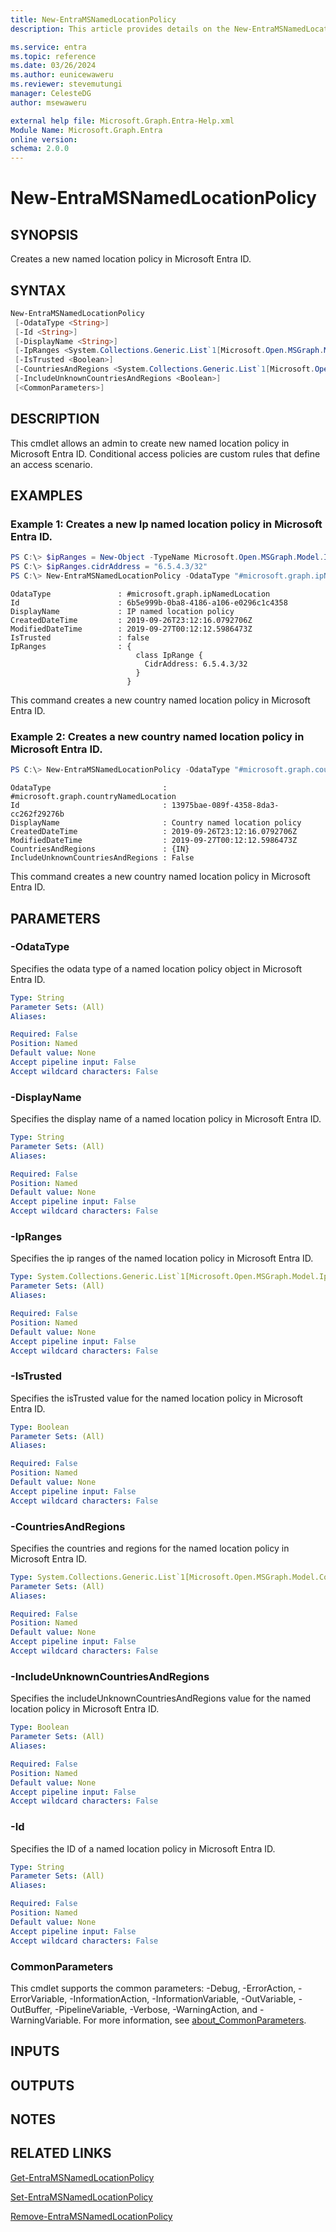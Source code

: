 ```yaml
---
title: New-EntraMSNamedLocationPolicy
description: This article provides details on the New-EntraMSNamedLocationPolicy command.

ms.service: entra
ms.topic: reference
ms.date: 03/26/2024
ms.author: eunicewaweru
ms.reviewer: stevemutungi
manager: CelesteDG
author: msewaweru

external help file: Microsoft.Graph.Entra-Help.xml
Module Name: Microsoft.Graph.Entra
online version:
schema: 2.0.0
---
```


# New-EntraMSNamedLocationPolicy

## SYNOPSIS
Creates a new named location policy in Microsoft Entra ID.

## SYNTAX

```powershell
New-EntraMSNamedLocationPolicy
 [-OdataType <String>]
 [-Id <String>]
 [-DisplayName <String>]
 [-IpRanges <System.Collections.Generic.List`1[Microsoft.Open.MSGraph.Model.IpRange]>]
 [-IsTrusted <Boolean>]
 [-CountriesAndRegions <System.Collections.Generic.List`1[Microsoft.Open.MSGraph.Model.CountriesAndRegion]>]
 [-IncludeUnknownCountriesAndRegions <Boolean>]
 [<CommonParameters>]
```

## DESCRIPTION
This cmdlet allows an admin to create new named location policy in Microsoft Entra ID.
Conditional access policies are custom rules that define an access scenario.

## EXAMPLES

### Example 1: Creates a new Ip named location policy in Microsoft Entra ID.
```powershell
PS C:\> $ipRanges = New-Object -TypeName Microsoft.Open.MSGraph.Model.IpRange
PS C:\> $ipRanges.cidrAddress = "6.5.4.3/32"
PS C:\> New-EntraMSNamedLocationPolicy -OdataType "#microsoft.graph.ipNamedLocation" -DisplayName "IP named location policy" -IsTrusted $false -IpRanges $ipRanges
```

```output
OdataType               : #microsoft.graph.ipNamedLocation
Id                      : 6b5e999b-0ba8-4186-a106-e0296c1c4358
DisplayName             : IP named location policy
CreatedDateTime         : 2019-09-26T23:12:16.0792706Z
ModifiedDateTime        : 2019-09-27T00:12:12.5986473Z
IsTrusted               : false
IpRanges                : {
                            class IpRange {
                              CidrAddress: 6.5.4.3/32
                            }
                          }
```

This command creates a new country named location policy in Microsoft Entra ID.

### Example 2: Creates a new country named location policy in Microsoft Entra ID.
```powershell
PS C:\> New-EntraMSNamedLocationPolicy -OdataType "#microsoft.graph.countryNamedLocation" -DisplayName "Country named location policy" -CountriesAndRegions "IN" -IncludeUnknownCountriesAndRegions $false
```

```output
OdataType                         : #microsoft.graph.countryNamedLocation
Id                                : 13975bae-089f-4358-8da3-cc262f29276b
DisplayName                       : Country named location policy
CreatedDateTime                   : 2019-09-26T23:12:16.0792706Z
ModifiedDateTime                  : 2019-09-27T00:12:12.5986473Z
CountriesAndRegions               : {IN}
IncludeUnknownCountriesAndRegions : False
```

This command creates a new country named location policy in Microsoft Entra ID.

## PARAMETERS

### -OdataType
Specifies the odata type of a named location policy object in Microsoft Entra ID.

```yaml
Type: String
Parameter Sets: (All)
Aliases:

Required: False
Position: Named
Default value: None
Accept pipeline input: False
Accept wildcard characters: False
```

### -DisplayName
Specifies the display name of a named location policy in Microsoft Entra ID.

```yaml
Type: String
Parameter Sets: (All)
Aliases:

Required: False
Position: Named
Default value: None
Accept pipeline input: False
Accept wildcard characters: False
```

### -IpRanges
Specifies the ip ranges of the named location policy in Microsoft Entra ID.

```yaml
Type: System.Collections.Generic.List`1[Microsoft.Open.MSGraph.Model.IpRange]
Parameter Sets: (All)
Aliases:

Required: False
Position: Named
Default value: None
Accept pipeline input: False
Accept wildcard characters: False
```

### -IsTrusted
Specifies the isTrusted value for the named location policy in Microsoft Entra ID.

```yaml
Type: Boolean
Parameter Sets: (All)
Aliases:

Required: False
Position: Named
Default value: None
Accept pipeline input: False
Accept wildcard characters: False
```

### -CountriesAndRegions
Specifies the countries and regions for the named location policy in Microsoft Entra ID.

```yaml
Type: System.Collections.Generic.List`1[Microsoft.Open.MSGraph.Model.CountriesAndRegion]
Parameter Sets: (All)
Aliases:

Required: False
Position: Named
Default value: None
Accept pipeline input: False
Accept wildcard characters: False
```

### -IncludeUnknownCountriesAndRegions
Specifies the includeUnknownCountriesAndRegions value for the named location policy in Microsoft Entra ID.

```yaml
Type: Boolean
Parameter Sets: (All)
Aliases:

Required: False
Position: Named
Default value: None
Accept pipeline input: False
Accept wildcard characters: False
```

### -Id
Specifies the ID of a named location policy in Microsoft Entra ID.

```yaml
Type: String
Parameter Sets: (All)
Aliases:

Required: False
Position: Named
Default value: None
Accept pipeline input: False
Accept wildcard characters: False
```

### CommonParameters
This cmdlet supports the common parameters: -Debug, -ErrorAction, -ErrorVariable, -InformationAction, -InformationVariable, -OutVariable, -OutBuffer, -PipelineVariable, -Verbose, -WarningAction, and -WarningVariable. For more information, see [about_CommonParameters](https://go.microsoft.com/fwlink/?LinkID=113216).

## INPUTS

## OUTPUTS

## NOTES
## RELATED LINKS

[Get-EntraMSNamedLocationPolicy](Get-EntraMSNamedLocationPolicy.md)

[Set-EntraMSNamedLocationPolicy](Set-EntraMSNamedLocationPolicy.md)

[Remove-EntraMSNamedLocationPolicy](Remove-EntraMSNamedLocationPolicy.md)

